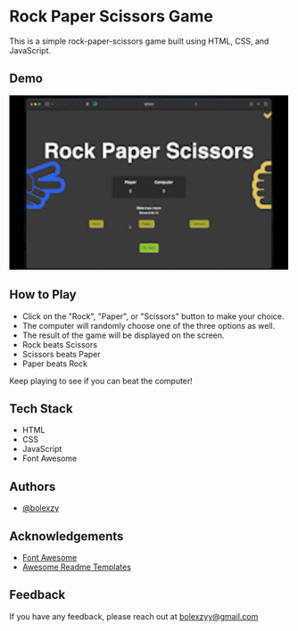 
# Rock Paper Scissors Game

This is a simple rock-paper-scissors game built using HTML, CSS, and JavaScript.


## Demo

<!-- ![rock paper scissors game play](images/gameplay.gif) -->
<img src="images/gameplay.gif" alt="rock paper scissors game play" style="width: 500px;">


## How to Play

- Click on the "Rock", "Paper", or "Scissors" button to make your choice.
- The computer will randomly choose one of the three options as well.
- The result of the game will be displayed on the screen.
- Rock beats Scissors
- Scissors beats Paper
- Paper beats Rock

Keep playing to see if you can beat the computer!


## Tech Stack

- HTML
- CSS
- JavaScript
- Font Awesome 


## Authors

- [@bolexzy](https://www.github.com/bolexzy)


## Acknowledgements

- [Font Awesome](https://fontawesome.com/)
 - [Awesome Readme Templates](https://readme.so/)

## Feedback

If you have any feedback, please reach out at bolexzyy@gmail.com

